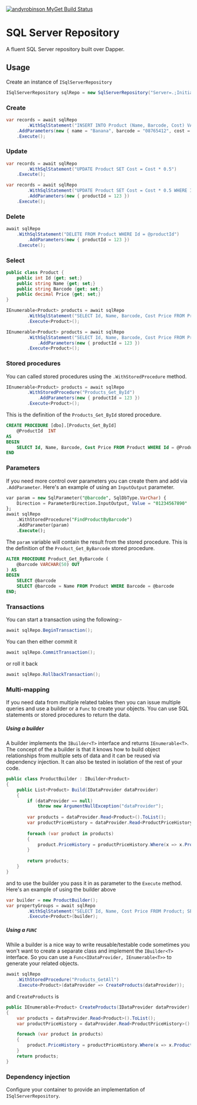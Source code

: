 [![andyrobinson MyGet Build Status](https://www.myget.org/BuildSource/Badge/andyrobinson?identifier=9522c31d-4062-4dc6-b36a-593de3a39d87)](https://www.myget.org/)

# SQL Server Repository

A fluent SQL Server repository built over Dapper.  



## Usage

Create an instance of `ISqlServerRepository`

```c#
ISqlServerRepository sqlRepo = new SqlServerRepository("Server=.;Initial Catalog=YOUR_DB;User Id=USER;Password=PASSWORD;");
```

### Create

```C#
var records = await sqlRepo
    	.WithSqlStatement("INSERT INTO Product (Name, Barcode, Cost) VALUES (@name, @barcode, @cost)")
	.AddParameters(new { name = "Banana", barcode = "08765412", cost = .45 })
	.Execute();
```

### Update

```C#
var records = await sqlRepo
    	.WithSqlStatement("UPDATE Product SET Cost = Cost * 0.5")
	.Execute();

var records = await sqlRepo
    	.WithSqlStatement("UPDATE Product SET Cost = Cost * 0.5 WHERE Id = @productId")
    	.AddParameters(new { productId = 123 })
	.Execute();
```

### Delete

```c#
await sqlRepo
	.WithSqlStatement("DELETE FROM Product WHERE Id = @productId")
    	.AddParameters(new { productId = 123 })
	.Execute();
```

### Select

```C#
public class Product {
	public int Id {get; set;}
	public string Name {get; set;}
	public string Barcode {get; set;}    
	public decimal Price {get; set;}        
}

IEnumerable<Product> products = await sqlRepo
		.WithSqlStatement("SELECT Id, Name, Barcode, Cost Price FROM Product")
		.Execute<Product>();

IEnumerable<Product> products = await sqlRepo
		.WithSqlStatement("SELECT Id, Name, Barcode, Cost Price FROM Product WHERE Id = @productId")
	    	.AddParameters(new { productId = 123 })
		.Execute<Product>();
```



### Stored procedures

You can called stored procedures using the `.WithStoredProcedure` method. 

```C#
IEnumerable<Product> products = await sqlRepo
		.WithStoredProcedure("Products_Get_ById")
	    	.AddParameters(new { productId = 123 })
		.Execute<Product>();
```

This is the definition of the `Products_Get_ById` stored procedure.

```sql
CREATE PROCEDURE [dbo].[Products_Get_ById]
    @ProductId	INT
AS
BEGIN
	SELECT Id, Name, Barcode, Cost Price FROM Product WHERE Id = @ProductId 
END
```



### Parameters

If you need more control over parameters you can create them and add via `.AddParameter`. Here's an example of using an `InputOutput` parameter.

```sql
var param = new SqlParameter("@barcode", SqlDbType.VarChar) { 
	Direction = ParameterDirection.InputOutput, Value = "01234567890" 
};
await sqlRepo
	.WithStoredProcedure("FindProductByBarcode")		
	.AddParameter(param)
	.Execute();	
```

The `param` variable will contain the result from the stored procedure. This is the definition of the `Product_Get_ByBarcode` stored procedure.

```sql
ALTER PROCEDURE Product_Get_ByBarcode (
    @barcode VARCHAR(50) OUT
) AS
BEGIN
	SELECT @barcode
	SELECT @barcode = Name FROM Product WHERE Barcode = @barcode    
END;
```



### Transactions

You can start a transaction using the following:-

```C#
await sqlRepo.BeginTransaction();
```

You can then either commit it 

```c#
await sqlRepo.CommitTransaction();
```

or roll it back

```c#
await sqlRepo.RollbackTransaction();
```



### Multi-mapping

If you need data from multiple related tables then you can issue multiple queries and use a builder or a `Func` to create your objects. You can use SQL statements or stored procedures to return the data.

##### Using a builder

A builder implements the `IBuilder<T>` interface and returns `IEnumerable<T>`. The concept of the a builder is that it knows how to build object relationships from multiple sets of data and it can be reused via dependency injection. It can also be tested in isolation of the rest of your code.

```c#
public class ProductBuilder : IBuilder<Product>
{
	public List<Product> Build(IDataProvider dataProvider)
	{
		if (dataProvider == null)
			throw new ArgumentNullException("dataProvider");
			
		var products = dataProvider.Read<Product>().ToList();
		var productPriceHistory = dataProvider.Read<ProductPriceHistory>().ToList();
		
		foreach (var product in products)
		{
			product.PriceHistory = productPriceHistory.Where(x => x.ProductId == product.Id).ToList();			
		}
		
		return products;
	}
}
```

and to use the builder you pass it in as parameter to the `Execute` method. Here's an example of using the builder above

```c#
var builder = new ProductBuilder();
var propertyGroups = await sqlRepo
		.WithSqlStatement("SELECT Id, Name, Cost Price FROM Product; SELECT Id, Cost Price, [From], [To], Product_Id ProductId FROM ProductPriceHistory")		
		.Execute<Product>(builder);
```

##### Using a `FUNC`

While a builder is a nice way to write reusable/testable code sometimes you won't want to create a separate class and implement the `IBuilder<T>` interface. So you can use a  `Func<IDataProvider, IEnumerable<T>>` to generate your related objects. 

```c#
await sqlRepo
	.WithStoredProcedure("Products_GetAll")
	.Execute<Product>(dataProvider => CreateProducts(dataProvider));
```

and `CreateProducts` is

```c#
public IEnumerable<Product> CreateProducts(IDataProvider dataProvider)
{
	var products = dataProvider.Read<Product>().ToList();
	var productPriceHistory = dataProvider.Read<ProductPriceHistory>().ToList();

	foreach (var product in products)
	{
		product.PriceHistory = productPriceHistory.Where(x => x.ProductId == product.Id).ToList();
	}
	return products;
}
```



### Dependency injection

Configure your container to provide an implementation of `ISqlServerRepository`.



